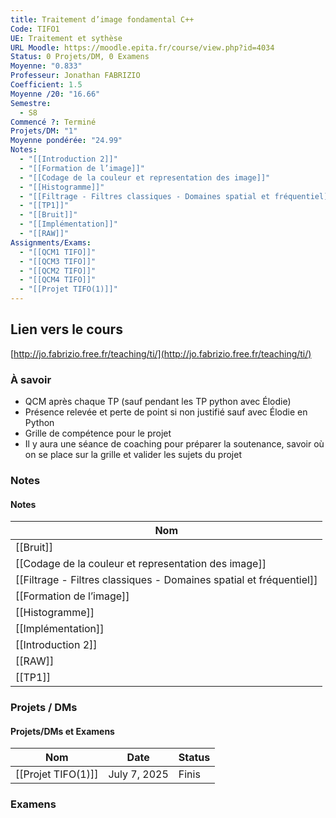 ```yaml
---
title: Traitement d’image fondamental C++
Code: TIFO1
UE: Traitement et sythèse
URL Moodle: https://moodle.epita.fr/course/view.php?id=4034
Status: 0 Projets/DM, 0 Examens
Moyenne: "0.833"
Professeur: Jonathan FABRIZIO
Coefficient: 1.5
Moyenne /20: "16.66"
Semestre:
  - S8
Commencé ?: Terminé
Projets/DM: "1"
Moyenne pondérée: "24.99"
Notes:
  - "[[Introduction 2]]"
  - "[[Formation de l’image]]"
  - "[[Codage de la couleur et representation des image]]"
  - "[[Histogramme]]"
  - "[[Filtrage - Filtres classiques - Domaines spatial et fréquentiel]]"
  - "[[TP1]]"
  - "[[Bruit]]"
  - "[[Implémentation]]"
  - "[[RAW]]"
Assignments/Exams:
  - "[[QCM1 TIFO]]"
  - "[[QCM3 TIFO]]"
  - "[[QCM2 TIFO]]"
  - "[[QCM4 TIFO]]"
  - "[[Projet TIFO(1)]]"
---
```

## Lien vers le cours
[http://jo.fabrizio.free.fr/teaching/ti/](http://jo.fabrizio.free.fr/teaching/ti/)
  
### À savoir
- QCM après chaque TP (sauf pendant les TP python avec Élodie)
- Présence relevée et perte de point si non justifié sauf avec Élodie en Python
- Grille de compétence pour le projet
- Il y aura une séance de coaching pour préparer la soutenance, savoir où on se place sur la grille et valider les sujets du projet
  
### Notes
#### Notes
|Nom|
|---|
|[[Bruit]]|
|[[Codage de la couleur et representation des image]]|
|[[Filtrage - Filtres classiques - Domaines spatial et fréquentiel]]|
|[[Formation de l’image]]|
|[[Histogramme]]|
|[[Implémentation]]|
|[[Introduction 2]]|
|[[RAW]]|
|[[TP1]]|
  
  
  
### Projets / DMs
#### Projets/DMs et Examens
|Nom|Date|Status|
|---|---|---|
|[[Projet TIFO(1)]]|July 7, 2025|Finis|
  
  
  
### Examens